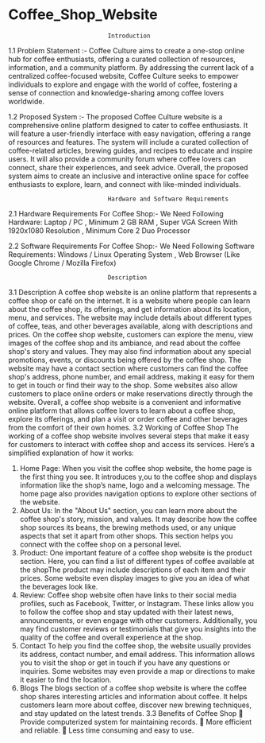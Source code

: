 # Coffee_Shop_Website
                                Introduction 
1.1 Problem Statement :- Coffee Culture aims to create a one-stop online hub for coffee enthusiasts, offering a curated collection of resources, information, and a community platform. By addressing the current lack of a centralized coffee-focused website, Coffee Culture seeks to empower individuals to explore and engage with the world of coffee, fostering a sense of connection and knowledge-sharing among coffee lovers worldwide. 

1.2 Proposed System :- The proposed Coffee Culture website is a comprehensive online platform designed to cater to coffee enthusiasts. It will feature a user-friendly interface with easy navigation, offering a range of resources and features. The system will include a curated collection of coffee-related articles, brewing guides, and recipes to educate and inspire users. It will also provide a community forum where coffee lovers can connect, share their experiences, and seek advice. Overall, the proposed system aims to create an inclusive and interactive online space for coffee enthusiasts to explore, learn, and connect with like-minded individuals.


                                Hardware and Software Requirements
2.1 Hardware Requirements For Coffee Shop:- We Need Following Hardware: Laptop / PC , Minimum 2 GB RAM , Super VGA Screen With 1920x1080 Resolution , Minimum Core 2 Duo Processor 

2.2 Software Requirements For Coffee Shop:- We Need Following Software Requirements:  Windows / Linux Operating System , Web Browser (Like Google Chrome / Mozilla Firefox)


                                Description
3.1 Description A coffee shop website is an online platform that represents a coffee shop or café on the internet. It is a website where people can learn about the coffee shop, its offerings, and get information about its location, menu, and services. The website may include details about different types of coffee, teas, and other beverages available, along with descriptions and prices. On the coffee shop website, customers can explore the menu, view images of the coffee shop and its ambiance, and read about the coffee shop's story and values. They may also find information about any special promotions, events, or discounts being offered by the coffee shop. The website may have a contact section where customers can find the coffee shop's address, phone number, and email address, making it easy for them to get in touch or find their way to the shop. Some websites also allow customers to place online orders or make reservations directly through the website. Overall, a coffee shop website is a convenient and informative online platform that allows coffee lovers to learn about a coffee shop, explore its offerings, and plan a visit or order coffee and other beverages from the comfort of their own homes. 3.2 Working of Coffee Shop The working of a coffee shop website involves several steps that make it easy for customers to interact with coffee shop and access its services. Here’s a simplified explanation of how it works:

1. Home Page: When you visit the coffee shop website, the home page is the first thing you see. It introduces y,ou to the coffee shop and displays information like the shop’s name, logo and a welcoming message. The home page also provides navigation options to explore other sections of the website.
2. About Us: In the "About Us" section, you can learn more about the coffee shop's story, mission, and values. It may describe how the coffee shop sources its beans, the brewing methods used, or any unique aspects that set it apart from other shops. This section helps you connect with the coffee shop on a personal level.
3. Product: One important feature of a coffee shop website is the product section. Here, you can find a list of different types of coffee available at the shopThe product may include descriptions of each item and their prices. Some website even display images to give you an idea of what the beverages look like.
4. Review: Coffee shop website often have links to their social media profiles, such as Facebook, Twitter, or Instagram. These links allow you to follow the coffee shop and stay updated with their latest news, announcements, or even engage with other customers. Additionally, you may find customer reviews or testimonials that give you insights into the quality of the coffee and overall experience at the shop.
5. Contact To help you find the coffee shop, the website usually provides its address, contact number, and email address. This information allows you to visit the shop or get in touch if you have any questions or inquiries. Some websites may even provide a map or directions to make it easier to find the location.
6. Blogs The blogs section of a coffee shop website is where the coffee shop shares interesting articles and information about coffee. It helps customers learn more about coffee, discover new brewing techniques, and stay updated on the latest trends. 3.3 Benefits of Coffee Shop  Provide computerized system for maintaining records.  More efficient and reliable.  Less time consuming and easy to use.
